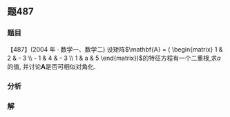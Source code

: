 ## 题487
### 题目
【487】(2004 年 · 数学一、数学二) 设矩阵$\mathbf{A} = ( \begin{matrix} 1 & 2 &  - 3 \\   - 1 & 4 &  - 3 \\  1 & a & 5 \end{matrix})$的特征方程有一个二重根,求$a$的值, 并讨论$\mathbf{A}$是否可相似对角化. 
### 分析

### 解